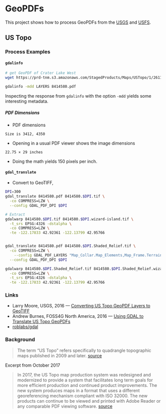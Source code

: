 # GeoPDFs

This project shows how to process GeoPDFs from the [USGS](https://viewer.nationalmap.gov/basic/) and [USFS](https://data.fs.usda.gov/geodata/rastergateway/states-regions/states.php).  

## US Topo

### Process Examples

#### `gdalinfo`
```bash
# get GeoPDF of Crater Lake West
wget https://prd-tnm.s3.amazonaws.com/StagedProducts/Maps/USTopo/1/26110/8414580.pdf

gdalinfo -mdd LAYERS 8414580.pdf

```

Inspecting the response from `gdalinfo` with the option `-mdd` yields some interesting metadata.

##### PDF Dimensions

* PDF dimensions

```
Size is 3412, 4350
```

* Opening in a usual PDF viewer shows the image dimensions

```
22.75 × 29 inches
```

* Doing the math yields 150 pixels per inch.

#### `gdal_translate`

* Convert to GeoTIFF,

``` bash
DPI=300
gdal_translate 8414580.pdf 8414580.$DPI.tif \
  -co COMPRESS=LZW \
  --config GDAL_PDF_DPI $DPI

# Extract
gdalwarp 8414580.$DPI.tif 8414580.$DPI.wizard-island.tif \
  -t_srs EPSG:4326 -dstalpha \
  -co COMPRESS=LZW \
  -te -122.17833 42.92361 -122.13799 42.95766


gdal_translate 8414580.pdf 8414580.$DPI.Shaded_Relief.tif \
  -co COMPRESS=LZW \
    --config GDAL_PDF_LAYERS "Map_Collar.Map_Elements,Map_Frame.Terrain.Shaded_Relief" \
  --config GDAL_PDF_DPI $DPI

gdalwarp 8414580.$DPI.Shaded_Relief.tif 8414580.$DPI.Shaded_Relief.wizard-island.tif \
  -co COMPRESS=LZW \
  -t_srs EPSG:4326 -dstalpha \
  -te -122.17833 42.92361 -122.13799 42.95766

```


### Links

* Larry Moore, USGS, 2016 — [Converting US Topo GeoPDF Layers to GeoTIFF](https://nationalmap.gov/ustopo/documents/ustopo2gtif_current.pdf)
* Andrew Burnes, FOSS4G North America, 2016 — [Using GDAL
to Translate
US Topo GeoPDFs](https://2016.foss4g-na.org/sites/default/files/slides/using-gdal-to-translate-us-topo-geopdf.pdf)
* [roblabs/gdal](https://hub.docker.com/r/roblabs/gdal/)

### Background
> The term “US Topo” refers specifically to quadrangle topographic maps published in 2009 and later. [source][1]

Excerpt from October 2017

> In 2017, the US Topo map production system was redesigned and modernized to provide a system that facilitates long term goals for more efficient production and continued product improvements. The new system produces maps in a format that uses a different georeferencing mechanism compliant with ISO 32000. The new products can continue to be viewed and printed with Adobe Reader or any comparable PDF viewing software. [source][2]





[1]: https://nationalmap.gov/ustopo/index.html
[2]: https://nationalmap.gov/ustopo/about.html
